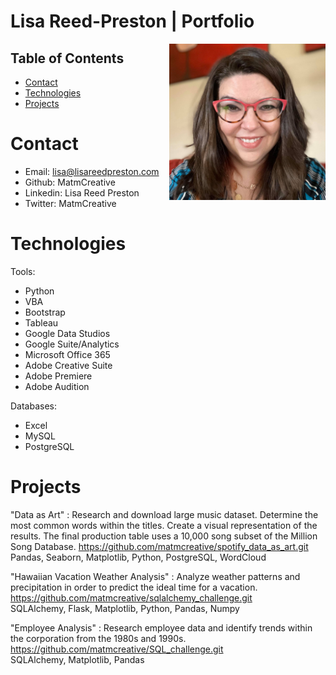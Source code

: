 # Lisa Reed-Preston | Portfolio

<img src="84353488_10157585605635041_8542602484735016960_o.jpg" width=250px align=right>

## Table of Contents
* [Contact](#Contact)
* [Technologies](#Technologies)
* [Projects](#Projects)

# Contact
* Email: lisa@lisareedpreston.com
* Github: MatmCreative
* Linkedin: Lisa Reed Preston
* Twitter: MatmCreative

# Technologies
Tools:
* Python 
* VBA 
* Bootstrap 
* Tableau
* Google Data Studios 
* Google Suite/Analytics 
* Microsoft Office 365 
* Adobe Creative Suite 
* Adobe Premiere 
* Adobe Audition

Databases:
* Excel 
* MySQL 
* PostgreSQL

# Projects
"Data as Art" : Research and download large music dataset. Determine the most common words within the titles. Create a visual representation of the results. The final production table uses a 10,000 song subset of the Million Song Database.	
https://github.com/matmcreative/spotify_data_as_art.git	
Pandas, Seaborn, Matplotlib, Python, PostgreSQL, WordCloud

"Hawaiian Vacation Weather Analysis" : Analyze weather patterns and precipitation in order to predict the ideal time for a vacation.	https://github.com/matmcreative/sqlalchemy_challenge.git	
SQLAlchemy, Flask, Matplotlib, Python, Pandas, Numpy

"Employee Analysis" : Research employee data and identify trends within the corporation from the 1980s and 1990s.	
https://github.com/matmcreative/SQL_challenge.git	
SQLAlchemy, Matplotlib, Pandas
